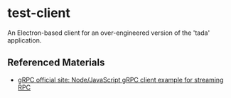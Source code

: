 # test-client

An Electron-based client for an over-engineered version of the 'tada' application.

## Referenced Materials

* [gRPC official site: Node/JavaScript gRPC client example for streaming RPC](https://grpc.io/docs/languages/node/basics/#streaming-rpcs)  
